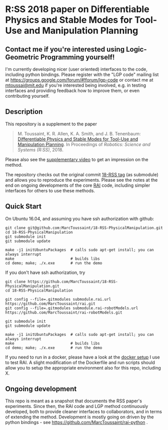 # R:SS 2018 paper on Differentiable Physics and Stable Modes for Tool-Use and Manipulation Planning

## Contact me if you're interested using Logic-Geometric Programming yourself!

I'm currently developing nicer (user oriented) interfaces to the code, including python bindings. Please register with the "LGP code" mailing list at https://groups.google.com/forum/#!forum/lgp-code or contact me at mtoussai@mit.edu if you're interested being involved, e.g. in testing interfaces and providing feedback how to improve them, or even contributing yourself. 

## Description

This repository is a supplement to the paper
> M. Toussaint, K. R. Allen, K. A. Smith, and J. B. Tenenbaum:
> [Differentiable Physics and Stable Modes for Tool-Use and Manipulation Planning](http://ipvs.informatik.uni-stuttgart.de/mlr/papers/18-toussaint-RSS.pdf).
> In Proceedings of *Robotics: Science and Systems (R:SS)*, 2018.

Please also see the [supplementary video](https://www.youtube.com/watch?v=-L4tCIGXKBE) to get an impression on the method.

The repository checks out the original commit [18-RSS tag](https://github.com/MarcToussaint/rai/releases/tag/18-RSS) (as submodule) and allows you to reproduce the experiments. Please see the notes at the end on ongoing developments of the core [RAI](https://github.com/MarcToussaint/rai) code, including simpler interfaces for others to use these methods.

## Quick Start

On Ubuntu 16.04, and assuming you have ssh authorization with github:
```
git clone git@github.com:MarcToussaint/18-RSS-PhysicalManipulation.git
cd 18-RSS-PhysicalManipulation
git submodule init
git submodule update

make -j1 initUbuntuPackages  # calls sudo apt-get install; you can always interrupt
make                         # builds libs
cd demo; make; ./x.exe       # run the demo
```

If you don't have ssh authorization, try
```
git clone https://github.com/MarcToussaint/18-RSS-PhysicalManipulation.git
cd 18-RSS-PhysicalManipulation

git config --file=.gitmodules submodule.rai.url https://github.com/MarcToussaint/rai.git
git config --file=.gitmodules submodule.rai-robotModels.url https://github.com/MarcToussaint/rai-robotModels.git

git submodule init
git submodule update

make -j1 initUbuntuPackages  # calls sudo apt-get install; you can always interrupt
make                         # builds libs
cd demo; make; ./x.exe       # run the demo
```

If you need to run in a docker, please have a look at the [docker setup](https://github.com/MarcToussaint/rai-maintenance/tree/master/docker) I use to test RAI. A slight modification of the Dockerfile and run scripts should allow you to setup the appropriate environment also for this repo, including X.

## Ongoing development

This repo is meant as a snapshot that documents the RSS paper's experiments. Since then, the RAI code and LGP method continuously developed, both to provide cleaner interfaces to collaborators, and in terms of extending the method. Development is mostly going on driven by the python bindings - see https://github.com/MarcToussaint/rai-python .

